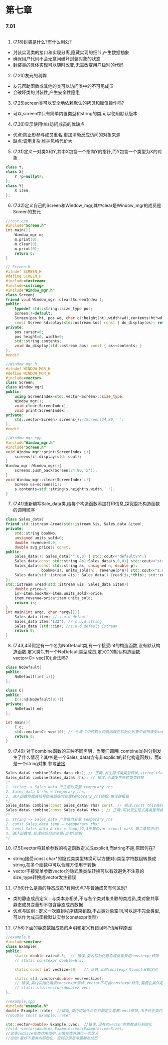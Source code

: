 # 第七章
### 7.01
> 
```c++

```

1. (7.18)封装是什么?有什么用处?
- 封装实现类的接口和实现分离,隐藏实现的细节,产生数据抽象
- 确保用户代码不会无意间破坏封装对象的状态
- 封装类的具体实现可以随时改变,无需改变用户级别的代码
2. (7.20)友元的利弊
- 友元帮助函数或其他的类可以访问类中的不可见成员
- 会破坏类的封装性,产生安全性隐患
3. (7.25)screen类可以安全地依赖默认的拷贝和赋值操作吗?
- 可以,screen中只有简单内置类型和string的类,可以使用默认版本
4. (7.30)显示使用this访问成员的优缺点
- 优点:防止形参与成员重名,更加清晰反应访问的对象来源
- 缺点:调用复杂,维护风格代价大
5. (7.31)定义一对类X和Y,其中X包含一个指向Y的指针,而Y包含一个类型为X的对象
```c++
class Y;
class X{
    Y *p=nullptr;
};
class Y{
    X item;
};
```
6. (7.32)定义自己的Screen和Window_mgr,其中clear是Window_mgr的成员是Screen的友元
```c++
//test.cpp
#include"Screen.h"
int main(){
    Window_mgr m;
    m.print(0);
    m.clear(0);
    m.print(0);
    return 0;
}

// Screen.h
#ifndef SCREEN_H
#define SCREEN_H
#include<iostream>
#include<cstring>
#include"Window_mgr.h"
class Screen{
friend void Window_mgr::clear(ScreenIndex );
public:
    typedef std::string::size_type pos;
    Screen()=default;
    Screen(pos ht, pos wd, char c):height(ht),width(wd),contents(ht*wd, c){}
    const Screen &display(std::ostream &os) const { do_display(os); return *this; }
private:
    pos cursor=0;
    pos height=0, width=0;
    std::string contents;
    void do_display(std::ostream &os) const { os<<contents; }
};
#endif

//Window_mgr.h
#ifndef WINDOW_MGR_H
#define WINDOW_MGR_H
#include<vector>
class Screen;
class Window_mgr{
public:
    using ScreenIndex=std::vector<Screen>::size_type;
    Window_mgr();
    void clear(ScreenIndex);
    void print(ScreenIndex);
private:
    std::vector<Screen> screens{};//Screen(24,80,' ')
};
#endif

//Window_mgr.cpp
#include"Window_mgr.h"
#include"Screen.h"
void Window_mgr::print(ScreenIndex i){
    screens[i].display(std::cout);
}
Window_mgr::Window_mgr(){
    screens.push_back(Screen(24,80,'x'));
}
void Window_mgr::clear(ScreenIndex i){
    Screen &s=screens[i];
    s.contents=std::string(s.height*s.width,' ');
}
```
7. (7.41)重新编写Sale_data类,给每个构造函数添加打印信息,探究委托构造函数的调用顺序
```c++
class Sales_data{
friend std::istream &read(std::istream &is, Sales_data &item);
private:
    std::string bookNo;
    unsigned units_sold=0;
    double revenue=0.0;
    double avg_price() const;
public:
    Sales_data(): Sales_data("",0,0) { std::cout<<"default\n";}
    Sales_data(const std::string &s):Sales_data(s,0,0){ std::cout<<"string\n";}
    Sales_data(const std::string &s, unsigned n, double p):
                bookNo(s), units_sold(n), revenue(p*n){ std::cout<<"s.u.d\n"; }
    Sales_data(std::istream &is): Sales_data() {read(is,*this); std::cout<<"istream\n";};                
};
std::istream &read(std::istream &is, Sales_data &item){
    double price=0;
    is>>item.bookNo>>item.units_sold>>price;
    item.revenue=price*item.units_sold;
    return is;
}
int main(int argc, char *argv[]){
    Sales_data item; // s.u.d default
    Sales_data item("132"); // s.u.d string
    Sales_data (std::cin); //s.u.d default istream
    return 0;
}
```
8. (7.43,45)假定有一个名为NoDefault类,有一个接受int的构造函数,没有默认构造函数.定义类C,有一个NoDefault类型成员,定义C的默认构造函数. vector\<C> vec(10);合法吗?
```c++
class NoDefault{
public:
    NoDefault(int i){}
};

class C{
public:
    C():nd(NoDefault(0)){}
private:
    NoDefault nd;    
};

int main(){
    C c;
    std::vector<C> vec(10); // 合法 C中的默认构造函数在初始化列表中调用接受int类型的构造函数初始化NoDefault
    return 0;
}
```
9.  (7.49) 对于combine函数的三种不同声明，当我们调用i.combine(s)时分别发生了什么情况？其中i是一个Sales_data(含有非explicit的转化构造函数)，而s是一个string对象
参考[链接](https://stackoverflow.com/questions/31444343/cconfusion-about-converting-constructor-when-using-the-result-as-parameter-of)
```c++
Sales_data& combine(Sales_data rhs); // 正确,发生隐式类类型转换,string->Sales_data
Sales_data& combine(Sales_data& rhs); // 错误,无法发生隐式类类转换
/*
1. string -> Sales_data 产生临时变量 temporary_rhs
2. Sales_data & rhs = temporary_rhs; 
3. 进入函数体或者括号结束后临时变量temporary_rhs销毁,编译器报错
*/
Sales_data& combine(const Sales_data& rhs) const; // 错误,const this指针无法改变类成员
Sales_data& combine(const Sales_data& rhs) ; // 正确,可以发生隐式类类型转换
/*
1. string -> Sales_data 产生临时变量 temporary_rhs
2. const Sales_data temp = tempporary_rhs;
3. const Sales_data & rhs = temp;(2,3步等价var->const var& 第二章知识点)
4. 进入函数体,处理完后自动变量(形参)销毁
*/
```
10.  (7.51)vector将其单参数的构造函数定义成explicit,而string不是,原因何在?
- string接受const char*的隐式类类型转换可以方便对c类型字符数组转换成string,在多个函数中可以合理方便用于转换
- vector不接受单参数vector的隐式类类型转换可以有效避免不注意的size_type转换成vector发生错误
11.  (7.56)什么是类的静态成员?有何优点?与普通成员有何区别?
- 类的静态成员定义 : 与类本身相关,不与各个类对象关联的类成员,类对象共享静态成员变量却不包含静态成员数据
- 优点与区别 : 定义一次直到程序结束销毁,不占类对象空间,可以是不完全类型,可以作为成员函数默认实参(constexpr类型)
12.  (7.58)下面的静态数据成员的声明和定义有错误吗?请解释原因
```c++
//example.h
#include<vector>
class Example{
public:
    static double rate=6.5;  // 错误,类内初始化静态成员需要用constexpr修饰
    // static constexpr double=6.5;

    static const int vecSize=20;   // 正确,此时constexpr与const没有区别

    static std::vector<double> vec(vecSize); 
    // 错误,类内初始化需要constexpr修饰,vector不可被constexpr修饰,需要在类外定义
    // static std::vector<double> vec;
};

//example.cpp
#include"example.h"
double Example::rate;  //错误,类内初始化后在外部定义需要const修饰,由于已在类内初始化则无需再初始化了
//double const Example::rate;

std::vector<double> Example::vec;  //错误.没有对vector的参数进行初始化
//std::vector<double> Example::vec(Example::vecSize);
//这里vecSize在类作用域中,无需在类外进行一次定义
//总结:最好不要类内初始化，否则必须是常量静态成员
```